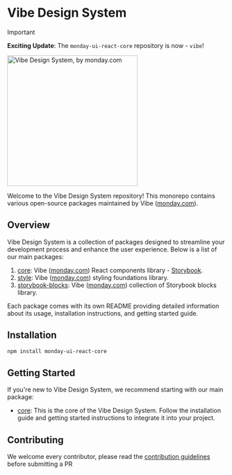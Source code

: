 # Vibe Design System

> [!IMPORTANT]
>
> **Exciting Update**: The `monday-ui-react-core` repository is now - `vibe`!

<img src="https://user-images.githubusercontent.com/60314759/147566893-63c5209a-8b83-4f32-af61-8b4c350ec770.png" width="300px" alt="Vibe Design System, by monday.com">

Welcome to the Vibe Design System repository! This monorepo contains various open-source packages maintained by Vibe ([monday.com](https://www.monday.com)).

## Overview

Vibe Design System is a collection of packages designed to streamline your development process and enhance the user experience. Below is a list of our main packages:

1. [core](packages/core/README.md): Vibe ([monday.com](https://www.monday.com)) React components library - [Storybook](https://vibe.monday.com).
2. [style](packages/style/README.md): Vibe ([monday.com](https://www.monday.com)) styling foundations library.
3. [storybook-blocks](packages/storybook-blocks/README.md): Vibe ([monday.com](https://www.monday.com)) collection of Storybook blocks library.

Each package comes with its own README providing detailed information about its usage, installation instructions, and getting started guide.

## Installation

```bash
npm install monday-ui-react-core
```

## Getting Started

If you're new to Vibe Design System, we recommend starting with our main package:

- [core](packages/core/README.md): This is the core of the Vibe Design System. Follow the installation guide and getting started instructions to integrate it into your project.

## Contributing

We welcome every contributor, please read the [contribution guidelines](packages/core/CONTRIBUTING.md) before submitting a PR
